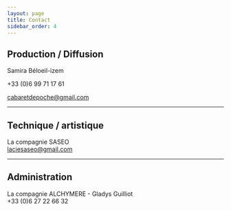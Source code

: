 ```yaml
---
layout: page
title: Contact
sidebar_order: 4
---
```


## Production / Diffusion
Samira Béloeil-izem 

+33 (0)6 99 71 17 61 

cabaretdepoche@gmail.com

---

## Technique / artistique
La compagnie SASEO  
laciesaseo@gmail.com

---

## Administration
La compagnie ALCHYMERE - Gladys Guilliot  
+33 (0)6 27 22 66 32
